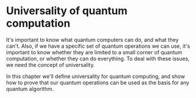 # Universality of quantum computation

It's important to know what quantum computers can do, and what they can't. Also, if we have a specific set of quantum operations we can use, it's important to know whether they are limited to a small corner of quantum computation, or whether they can do everything. To deal with these issues, we need the concept of universality.

In this chapter we'll define universality for quantum computing, and show how to prove that our quantum operations can be used as the basis for any quantum algorithm.

